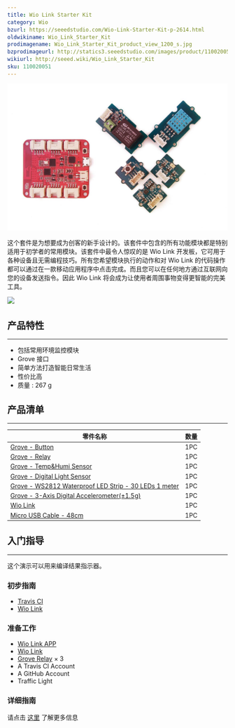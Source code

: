 ```yaml
---
title: Wio Link Starter Kit
category: Wio
bzurl: https://seeedstudio.com/Wio-Link-Starter-Kit-p-2614.html
oldwikiname: Wio_Link_Starter_Kit
prodimagename: Wio_Link_Starter_Kit_product_view_1200_s.jpg
bzprodimageurl: http://statics3.seeedstudio.com/images/product/110020051 1.jpg
wikiurl: http://seeed.wiki/Wio_Link_Starter_Kit
sku: 110020051
---
```


![](https://raw.githubusercontent.com/SeeedDocument/Wio_Link_Starter_Kit/master/img/Wio_Link_Starter_Kit_product_view_1200_s.jpg)

这个套件是为想要成为创客的新手设计的。该套件中包含的所有功能模块都是特别适用于初学者的常用模块。该套件中最令人惊叹的是 Wio Link 开发板，它可用于各种设备且无需编程技巧。所有您希望模块执行的动作和对 Wio Link 的代码操作都可以通过在一款移动应用程序中点击完成。而且您可以在任何地方通过互联网向您的设备发送指令。因此 Wio Link 将会成为让使用者周围事物变得更智能的完美工具。

[![](https://github.com/SeeedDocument/wiki_chinese/raw/master/docs/images/click_to_buy.PNG)](https://item.taobao.com/item.htm?spm=a230r.1.14.1.6fd81de5leF9HZ&id=534713304603&ns=1&abbucket=1#detail)

## 产品特性
--------

-   包括常用环境监控模块
-   Grove 接口
-   简单方法打造智能日常生活
-   性价比高
-   质量 : 267 g

## 产品清单
----------

| 零件名称                                                                                                           | 数量 |
|----------------------------------------------------------------------------------------------------------------------|----------|
| [Grove - Button](http://seeed.wiki/Grove-Button/)                                                                                      | 1PC     |
| [Grove - Relay](http://seeed.wiki/Grove-Relay/)                                             | 1PC     |
| [Grove - Temp&Humi Sensor](http://seeed.wiki/Grove-Temperature_and_Humidity_Sensor/)           | 1PC     |
| [Grove - Digital Light Sensor](http://seeed.wiki/Grove-Digital_Light_Sensor/) | 1PC     |
| [Grove - WS2812 Waterproof LED Strip - 30 LEDs 1 meter](https://www.seeedstudio.com/Digital-RGB-LED-Flexi-Strip-30-LED-1-Meter-p-1665.html)                                                                | 1PC     |
| [Grove - 3-Axis Digital Accelerometer(±1.5g)](http://seeed.wiki/Grove-3-Axis_Digital_Accelerometer-1.5g/)                              | 1PC     |
| [Wio Link](http://seeed.wiki/Wio_Link/)                                                                                                | 1PC     |
| [Micro USB Cable - 48cm](https://www.seeedstudio.com/Micro-USB-Cable-48cm-p-1475.html)             | 1PC     |

## 入门指导
-------------

这个演示可以用来编译结果指示器。

### 初步指南

-   [Travis CI](https://travis-ci.org/)
-   [Wio Link](http://seeed.wiki/Wio_Link/)

### 准备工作

-   [Wio Link APP](https://www.kickstarter.com/projects/seeed/wio-link-3-steps-5-minutes-build-your-iot-applicat)
-   [Wio Link](http://seeed.wiki/Wio_Link/)
-   [Grove Relay](http://seeed.wiki/Grove-Relay/) × 3
-   A Travis CI Account
-   A GitHub Account
-   Traffic Light

### 详细指南

请点击 [这里](http://www.seeedstudio.com/recipe/1068-traffic-light-indicates-travis-ci-compiled-results.html) 了解更多信息

<!-- This Markdown file was created from http://www.seeedstudio.com/wiki/Wio_Link_Starter_Kit -->

